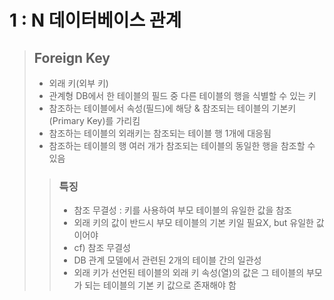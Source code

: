 # 1 : N 데이터베이스 관계



> ## Foreign Key
>
> * 외래 키(외부 키)
> * 관계형 DB에서 한 테이블의 필드 중 다른 테이블의 행을 식별할 수 있는 키
> * 참조하는 테이블에서 속성(필드)에 해당 & 참조되는 테이블의 기본키(Primary Key)를 가리킴
> * 참조하는 테이블의 외래키는 참조되는 테이블 행 1개에 대응됨
> * 참조하는 테이블의 행 여러 개가 참조되는 테이블의 동일한 행을 참조할 수 있음
>
> >
> >
> >### 특징
> >
> >* 참조 무결성 : 키를 사용하여 부모 테이블의 유일한 값을 참조
> >* 외래 키의 값이 반드시 부모 테이블의 기본 키일 필요X, but 유일한 값이어야 
> >* cf) 참조 무결성
> >  * DB 관계 모델에서 관련된 2개의 테이블 간의 일관성
> >  * 외래 키가 선언된 테이블의 외래 키 속성(열)의 값은 그 테이블의 부모가 되는 테이블의 기본 키 값으로 존재해야 함

